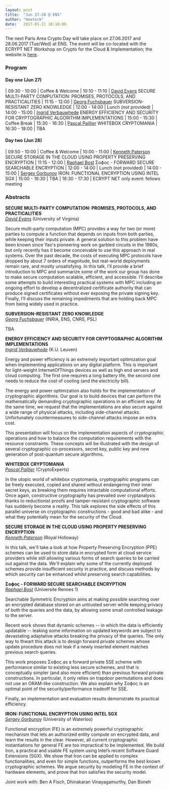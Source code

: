 ```yaml
---
layout: post
title:  "Jun 27-28 @ ENS"
author: "Hoeteck"
date:   2017-05-21 10:10:00
---
```


The next Paris Area Crypto Day will take place on 27.06.2017 and 28.06.2017 (Tue/Wed) at ENS. The event will be co-located with the ECRYPT NET Workshop on Crypto for the Cloud & Implementation; the website is [here](https://crypto-events.di.ens.fr/ecryptnet/).

### Program

#### Day one (Jun 27)

| 09:30&nbsp;-&nbsp;10:00 | Coffee & Welcome
| 10:10 - 11:10 | [David Evans](#DavEva) SECURE MULTI-PARTY COMPUTATION: PROMISES, PROTOCOLS, AND PRACTICALITIES 
| 11:15 - 12:00 | [Georg Fuchsbauer](#GeoFuc) SUBVERSION-RESISTANT ZERO KNOWLEDGE
| 12:00 - 14:00 | Lunch (not provided)
| 14:00 - 15:00 | [Ingrid Verbauwhede](#IngVer) ENERGY EFFICIENCY AND SECURITY FOR CRYPTOGRAPHIC ALGORITHM IMPLEMENTATIONS
| 15:00 - 15:30 | Coffee Break
| 15:30 - 16:30 | [Pascal Paillier](#PasPai) WHITEBOX CRYPTOMANIA
| 16:30 - 18:00 | TBA

#### Day two (Jun 28)

| 09:50&nbsp;-&nbsp;10:00 | Coffee & Welcome
| 10:00 - 11:00 | [Kenneth Paterson](#KenPat) SECURE STORAGE IN THE CLOUD USING PROPERTY PRESERVING ENCRYPTION
| 11:15 - 12:00 | [Raphael Bost](#RapBos) Σoϕoς - FORWARD SECURE SEARCHABLE ENCRYPTION
| 12:00 - 14:00 | Lunch (not provided)
| 14:00 - 15:00 | [Sergey Gorbunov](#SerGor) IRON: FUNCTIONAL ENCRYPTION USING INTEL SGX
| 15:00 - 16:30 | TBA
| 16:30 - 17:30 | ECRYPT NET only event: fellows meeting

### Abstracts

**<a name="DavEva"></a>SECURE MULTI-PARTY COMPUTATION: PROMISES, PROTOCOLS, AND PRACTICALITIES**<br>
*[David Evans](http://www.cs.virginia.edu/~evans/)* (University of Virginia)

Secure multi-party computation (MPC) provides a way for two (or more) parties to compute a function that depends on inputs from both parties, while keeping their inputs private. A general solution to this problem have been known since Yao's pioneering work on garbled circuits in the 1980s, but only recently has it become conceivable to use this approach in real systems. Over the past decade, the costs of executing MPC protocols have dropped by about 7 orders of magnitude, but real-world deployments remain rare, and mostly unsatisfying. In this talk, I’ll provide a brief introduction to MPC and summarize some of the work our group has done to make secure computation scalable, efficient, and accessible. I’ll describe some attempts to build interesting practical systems with MPC including an ongoing effort to develop a decentralized certificate authority that can produce signed certificates without ever exposing the private signing key. Finally, I’ll discuss the remaining impediments that are holding back MPC from being widely used in practice.

**<a name="GeoFuc"></a>SUBVERSION-RESISTANT ZERO KNOWLEDGE**<br>
*[Georg Fuchsbauer](http://www.di.ens.fr/~fuchsbau/)* (INRIA, ENS, CNRS, PSL)

TBA

**<a name="IngVer"></a>ENERGY EFFICIENCY AND SECURITY FOR CRYPTOGRAPHIC ALGORITHM IMPLEMENTATIONS**<br>
*[Ingrid Verbauwhede](http://homes.esat.kuleuven.be/~iverbauw/)* (K.U. Leuven)

Energy and power efficiency is an extremely important optimization goal when implementing applications on any digital platform. This is important for light-weight InternetOfThings devices as well as high end servers and cloud computing. The first one requires a long battery life, the second one needs to reduce the cost of cooling (and the electricity bill).

The energy and power optimization also holds for the implementation of cryptographic algorithms. Our goal is to build devices that can perform the mathematically demanding cryptographic operations in an efficient way. At the same time, we request that the implementations are also secure against a wide range of physical attacks, including side-channel attacks. Unfortunately countermeasures to side-channel attacks impose an extra cost.

This presentation will focus on the implementation aspects of cryptographic operations and how to balance the computation requirements with the resource constraints. These concepts will be illustrated with the design of several cryptographic co-processors, secret key, public key and new generation of post-quantum secure algorithms.

**<a name="PasPai"></a>WHITEBOX CRYPTOMANIA**<br>
*[Pascal Paillier](https://www.cryptoexperts.com/)* (CryptoExperts)

In the utopic world of whitebox cryptomania, cryptographic programs can be freely executed, copied and shared without endangering their inner secret keys, as breaking them requires intractable computational efforts. Once again, constructive cryptography has prevailed over cryptanalysis thanks to reductionist proofs and tamper-resistant cryptographic software has suddenly become a reality. This talk explores the side effects of this parallel universe on cryptographic constructions - good and bad alike - and what they potentially mean for the security of the Cloud.

**<a name="KenPat"></a>SECURE STORAGE IN THE CLOUD USING PROPERTY PRESERVING ENCRYPTION**<br>
*[Kenneth Paterson](http://www.isg.rhul.ac.uk/~kp/)* (Royal Holloway)

In this talk, we'll take a look at how Property Preserving Encryption (PPE) schemes can be used to store data in encrypted form at cloud service providers while still allowing various forms of search queries to be carried out against the data. We'll explain why some of the currently deployed schemes provide insufficient security in practice, and discuss methods by which security can be enhanced whilst preserving search capabilities.

**<a name="RapBos"></a>Σoϕoς - FORWARD SECURE SEARCHABLE ENCRYPTION**<br>
*[Raphael Bost](https://raphael.bost.fyi/)* (Universite Rennes 1)

Searchable Symmetric Encryption aims at making possible searching over an encrypted database stored on an untrusted server while keeping privacy of both the queries and the data, by allowing some small controlled leakage to the server.

Recent work shows that dynamic schemes -- in which the data is efficiently updatable -- leaking some information on updated keywords are subject to devastating adaptative attacks breaking the privacy of the queries. The only way to thwart this attack is to design forward private schemes whose update procedure does not leak if a newly inserted element matches previous search queries.

This work proposes Σoϕoς as a forward private SSE scheme with performance similar to existing less secure schemes, and that is conceptually simpler (and also more efficient) than previous forward private constructions. In particular, it only relies on trapdoor permutations and does not use an ORAM-like construction. We also explain why Σoϕoς is an optimal point of the security/performance tradeoff for SSE.

Finally, an implementation and evaluation results demonstrate its practical efficiency. 

**<a name="SerGor"></a>IRON: FUNCTIONAL ENCRYPTION USING INTEL SGX**<br>
*[Sergey Gorbunov](https://cs.uwaterloo.ca/~sgorbuno/)* (University of Waterloo)

Functional encryption (FE) is an extremely powerful cryptographic mechanism that lets an authorized entity compute on encrypted data, and learn the results in the clear. However, all current cryptographic instantiations for general FE are too impractical to be implemented. We build Iron, a practical and usable FE system using Intel’s recent Software Guard Extensions (SGX). We show that Iron can be applied to complex functionalities, and even for simple functions, outperforms the best known cryptographic schemes. We argue security by modeling FE in the context of hardware elements, and prove that Iron satisfies the security model.

Joint work with: Ben A Fisch, Dhinakaran Vinayagamurthy, Dan Boneh
